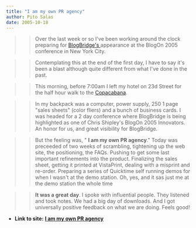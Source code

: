 ```yaml
---
title: "I am my own PR agency"
author: Pito Salas
date: 2005-10-18
---
```



>>

>> Over the last week or so I've been working around the clock preparing for
[BlogBridge's ](<http://www.blogonevent.com/>)appearance at the BlogOn 2005
conference in New York City.

>>

>> Contemplating this at the end of the first day, I have to say it's been a
blast although quite different from what I've done in the past.

>>

>> This morning, before 7:00am I left my hotel on 23d Street for the half hour
walk to the [Copacabana](<http://www.nightclubvip.net/club/copacabana.asp>).

>>

>> In my backpack was a computer, power supply, 250 1 page "sales sheets"
(color fliers) and a bunch of business cards. I was headed for a 2 day
conference where BlogBridge is being highlighted as one of Chris Shipley's
BlogOn 2005 Innovators. An honor for us, and great visibility for BlogBridge.

>>

>> But the feeling was, " **I am my own PR agency**." Today was preceeded of
two weeks of scrambling, tightening up the web site, the positioning, the
FAQs. Pushing to get some last important refinements into the product.
Finalizing the sales sheet, getting it printed at VistaPrint, dealing with a
misprint and re-order. Preparing a series of Quicktime self running demos for
when I wasn't at the demo station. Oh, yes, and it sas just me at the demo
station the whole time

>>

>> **It was a great day**. I spoke with influential people. They listened and
took notes. We had a big day of downloads. And I got universally positive
feedback on what we are doing. Feels good!

>>

>>  
>>

>>  


* **Link to site:** **[I am my own PR agency](None)**
